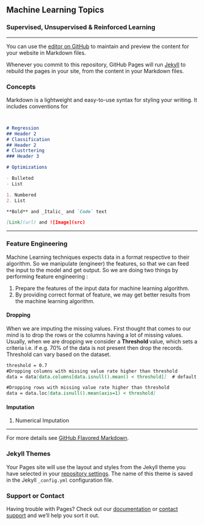 ## Machine Learning Topics
### Supervised, Unsupervised & Reinforced Learning

-----------------------------------------------------------------------

You can use the [editor on GitHub](https://github.com/Piyushmittal2192/Machine-Learning-in-Practice/edit/master/README.md) to maintain and preview the content for your website in Markdown files.

Whenever you commit to this repository, GitHub Pages will run [Jekyll](https://jekyllrb.com/) to rebuild the pages in your site, from the content in your Markdown files.

### Concepts

Markdown is a lightweight and easy-to-use syntax for styling your writing. It includes conventions for

```markdown


# Regression
## Header 2
# Classification
## Header 2
# Clustrtering
### Header 3

# Optimizations

- Bulleted
- List

1. Numbered
2. List

**Bold** and _Italic_ and `Code` text

[Link](url) and ![Image](src)
```
-------------------------------------------------------

### Feature Engineering 
Machine Learning techniques expects data in a format respective to their algorithm. So we manipulate (engineer) the features, so that we can feed the input to the model and get output. So we are doing two things by performing feature engineering :

1. Prepare the features of the input data for machine learning algorithm.
2. By providing correct format of feature, we may get better results from the machine learning algorithm.


#### Dropping 
When we are imputing the missing values. First thought that comes to our mind is to drop the rows or the columns having a lot of missing values. Usually, when we are dropping we consider a <b> Threshold </b> value, which sets a criteria i.e. if e.g. 70% of the data is not present then drop the records. Threshold can vary based on the dataset.   
```markdown
threshold = 0.7
#Dropping columns with missing value rate higher than threshold
data = data[data.columns[data.isnull().mean() < threshold]]  # default axis is set to 0 for .mean()

#Dropping rows with missing value rate higher than threshold
data = data.loc[data.isnull().mean(axis=1) < threshold]

```
#### Imputation

1. Numerical Imputation 

-----------------------------------------------------------
For more details see [GitHub Flavored Markdown](https://guides.github.com/features/mastering-markdown/).

### Jekyll Themes

Your Pages site will use the layout and styles from the Jekyll theme you have selected in your [repository settings](https://github.com/Piyushmittal2192/Machine-Learning-in-Practice/settings). The name of this theme is saved in the Jekyll `_config.yml` configuration file.

### Support or Contact

Having trouble with Pages? Check out our [documentation](https://help.github.com/categories/github-pages-basics/) or [contact support](https://github.com/contact) and we’ll help you sort it out.
